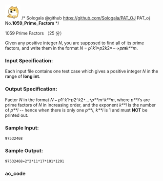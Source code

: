 ![](https://github.com/Sologala/SomeThings/blob/master/face.jpg?raw=true)
/*
    Sologala   @github    https://github.com/Sologala/PAT_OJ
    PAT_oj No.**1059_Prime_Factors**
*/

1059 Prime Factors （25 分）

Given any positive integer *N*, you are supposed to find all of its prime factors, and write them in the format *N* = *p*1*k*1×*p*2*k*2×⋯×*p**m**k**m*.

### Input Specification:

Each input file contains one test case which gives a positive integer *N* in the range of **long int**.

### Output Specification:

Factor *N* in the format *N* `=` *p*1`^`*k*1`*`*p*2`^`*k*2`*`…`*`*p**m*`^`*k**m*, where *p**i*'s are prime factors of *N* in increasing order, and the exponent *k**i* is the number of *p**i* -- hence when there is only one *p**i*, *k**i* is 1 and must **NOT** be printed out.

### Sample Input:

```in
97532468
```

### Sample Output:

```out
97532468=2^2*11*17*101*1291
```







### **ac_code**
```c
           
```